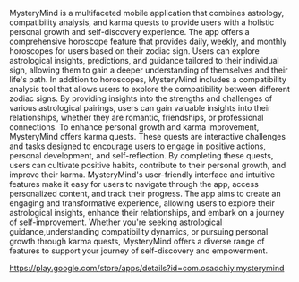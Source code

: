 MysteryMind is a multifaceted mobile application that combines astrology, compatibility analysis, and karma quests to provide 
users with a holistic personal growth and self-discovery experience. The app offers a comprehensive horoscope feature that 
provides daily, weekly, and monthly horoscopes for users based on their zodiac sign. Users can explore astrological insights, predictions, 
and guidance tailored to their individual sign, allowing them to gain a deeper understanding of themselves and their life's path. 
In addition to horoscopes, MysteryMind includes a compatibility analysis tool that allows users to explore 
the compatibility between different zodiac signs. By providing insights into the strengths and challenges of various astrological pairings, users 
can gain valuable insights into their relationships, whether they are romantic, friendships, or professional connections. To enhance personal 
growth and karma improvement, MysteryMind offers karma quests. These quests are interactive challenges and tasks designed to encourage users to engage 
in positive actions, personal development, and self-reflection. By completing these quests, users can cultivate positive habits, contribute to their
personal growth, and improve their karma. MysteryMind's user-friendly interface and intuitive features make it easy for users to navigate through the app, 
access personalized content, and track their progress. The app aims to create an engaging and transformative experience, 
allowing users to explore their astrological insights, enhance their relationships, and embark on
a journey of self-improvement. Whether you're seeking astrological guidance,understanding compatibility dynamics,
or pursuing personal growth through karma quests, MysteryMind offers a diverse range of features to support your journey of self-discovery and empowerment.


https://play.google.com/store/apps/details?id=com.osadchiy.mysterymind











